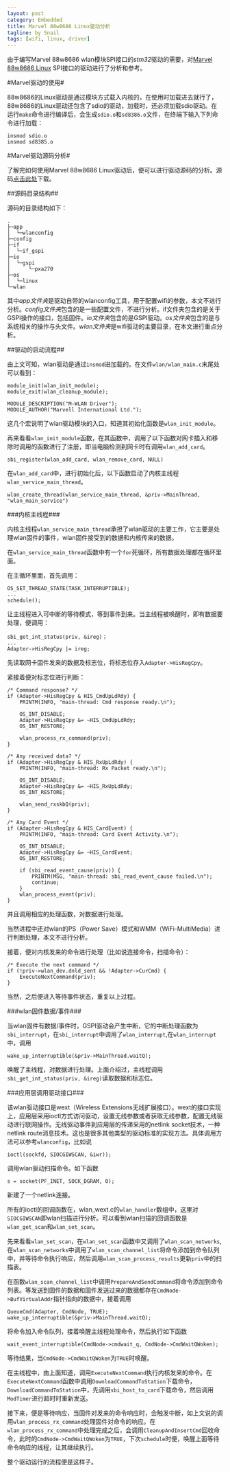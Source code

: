 ```yaml
---
layout: post
category: Embedded
title: Marvel 88w8686 Linux驱动分析
tagline: by Snail
tags: [wifi, linux, driver]
---
```

由于编写Marvel 88w8686 wlan模块SPI接口的*stm32*驱动的需要，对[Marvel 88w8686 Linux](http://pan.baidu.com/s/1dDiSZFb) SPI接口的驱动进行了分析和参考。

<!--more-->

#Marvel驱动的使用#

88w8686的Linux驱动是通过模块方式载入内核的，在使用时加载进去就行了，88w8686的Linux驱动还包含了sdio的驱动，加载时，还必须加载sdio驱动。在运行`make`命令进行编译后，会生成`sdio.o`和`sd8386.o`文件，在终端下输入下列命令进行加载：

	insmod sdio.o
	insmod sd8385.o

#Marvel驱动源码分析#

了解完如何使用Marvel 88w8686 Linux驱动后，便可以进行驱动源码的分析。源码[点击此处](http://pan.baidu.com/s/1dDiSZFb)下载。

##源码目录结构##

源码的目录结构如下：

	.
	├─app
	│  └─wlanconfig
	├─config
	├─if
	│  └─if_gspi
	├─io
	│  └─gspi
	│      └─pxa270
	├─os
	│  └─linux
	└─wlan

其中*app文件夹*是驱动自带的wlanconfig工具，用于配置wifi的参数，本文不进行分析。*config文件夹*包含的是一些配置文件，不进行分析。if文件夹包含的是关于GSPI操作的接口，包括固件。*io文件夹*包含的是GSPI驱动。*os文件夹*包含的是与系统相关的操作与头文件。*wlan文件夹*是wifi驱动的主要目录，在本文进行重点分析。

##驱动的启动流程##

由上文可知，wlan驱动是通过`insmod`进加载的。在文件`wlan/wlan_main.c`末尾处可以看到：

	module_init(wlan_init_module);
	module_exit(wlan_cleanup_module);

	MODULE_DESCRIPTION("M-WLAN Driver");
	MODULE_AUTHOR("Marvell International Ltd.");

这几个宏说明了wlan驱动模块的入口，知道其初始化函数是`wlan_init_module`。

再来看看`wlan_init_module`函数，在其函数中，调用了以下函数对网卡插入和移除时调用的函数进行了注册，即当电脑检测到网卡时有调用`wlan_add_card`。

	sbi_register(wlan_add_card, wlan_remove_card, NULL)

在`wlan_add_card`中，进行初始化后，以下函数启动了内核主线程`wlan_service_main_thread`。

	wlan_create_thread(wlan_service_main_thread, &priv->MainThread, "wlan_main_service")

###内核主线程###

内核主线程`wlan_service_main_thread`承担了wlan驱动的主要工作，它主要是处理wlan固件的事件，wlan固件接受到的数据和内核传来的数据。

在`wlan_service_main_thread`函数中有一个`for`死循环，所有数据处理都在循环里面。

在主循环里面，首先调用：

	OS_SET_THREAD_STATE(TASK_INTERRUPTIBLE);
	...
	schedule();

让主线程进入可中断的等待模式，等到事件到来。当主线程被唤醒时，即有数据要处理，便调用：

	sbi_get_int_status(priv, &ireg)；
	...
	Adapter->HisRegCpy |= ireg;

先读取网卡固件发来的数据及标志位，将标志位存入`Adapter->HisRegCpy`。

紧接着便对标志位进行判断：

	/* Command response? */
	if (Adapter->HisRegCpy & HIS_CmdUpLdRdy) {
		PRINTM(INFO, "main-thread: Cmd response ready.\n");

		OS_INT_DISABLE;
		Adapter->HisRegCpy &= ~HIS_CmdUpLdRdy;
		OS_INT_RESTORE;

		wlan_process_rx_command(priv);
	}

	/* Any received data? */
	if (Adapter->HisRegCpy & HIS_RxUpLdRdy) {
		PRINTM(INFO, "main-thread: Rx Packet ready.\n");
		
		OS_INT_DISABLE;
		Adapter->HisRegCpy &= ~HIS_RxUpLdRdy;
		OS_INT_RESTORE;

		wlan_send_rxskbQ(priv);
	}

	/* Any Card Event */
	if (Adapter->HisRegCpy & HIS_CardEvent) {
		PRINTM(INFO, "main-thread: Card Event Activity.\n");

		OS_INT_DISABLE;
		Adapter->HisRegCpy &= ~HIS_CardEvent;
		OS_INT_RESTORE;

		if (sbi_read_event_cause(priv)) {
			PRINTM(MSG, "main-thread: sbi_read_event_cause failed.\n");
			continue;
		}
		wlan_process_event(priv);
	}

并且调用相应的处理函数，对数据进行处理。

当然进程中还对wlan的PS（Power Save）模式和WMM（WiFi-MultiMedia）进行判断处理，本文不进行分析。

接着，便对内核发来的命令进行处理（比如说连接命令，扫描命令）：

	/* Execute the next command */
	if (!priv->wlan_dev.dnld_sent && !Adapter->CurCmd) {
		ExecuteNextCommand(priv);
	}

当然，之后便进入等待事件状态，重复以上过程。

###wlan固件数据/事件###

当wlan固件有数据/事件时，GSPI驱动会产生中断，它的中断处理函数为`sbi_interrupt`，在`sbi_interrupt`中调用了`wlan_interrupt`,在`wlan_interrupt`中，调用

	wake_up_interruptible(&priv->MainThread.waitQ);

唤醒了主线程，对数据进行处理。上面介绍过，主线程调用`sbi_get_int_status(priv, &ireg)`读取数据和标志位。

###应用层调用驱动接口###

该wlan驱动接口是wext（Wireless Extensions无线扩展接口）。wext的接口实现上，应用层采用ioctl方式访问驱动，设置无线参数或者获取无线参数，配置无线驱动进行联网操作。无线驱动事件到应用层的传递采用的netlink socket技术，一种netlink route消息技术。这也是很多其他类型的驱动标准的实现方法。具体调用方法可以参考`wlanconfig`，比如说

	ioctl(sockfd, SIOCGIWSCAN, &iwr));

调用wlan驱动扫描命令。如下函数

	s = socket(PF_INET, SOCK_DGRAM, 0);

新建了一个netlink连接。

所有的ioctl的回调函数在，wlan_wext.c的`wlan_handler`数组中，这里对`SIOCGIWSCAN`即wlan扫描进行分析。可以看到wlan扫描的回调函数是`wlan_get_scan`和`wlan_set_scan`。

先来看看`wlan_set_scan`，在`wlan_set_scan`函数中又调用了`wlan_scan_networks`,在`wlan_scan_networks`中调用了`wlan_scan_channel_list`将命令添加到命令队列中，并等待命令执行响应，然后调用`wlan_scan_process_results`更新`priv`中的扫描表。

在函数`wlan_scan_channel_list`中调用`PrepareAndSendCommand`将命令添加到命令列表。等发送到固件的数据和固件发送过来的数据都存在`CmdNode->BufVirtualAddr`指针指向的数据中，接着调用

	QueueCmd(Adapter, CmdNode, TRUE);
	wake_up_interruptible(&priv->MainThread.waitQ);

将命令加入命令队列，接着唤醒主线程处理命令，然后执行如下函数

	wait_event_interruptible(CmdNode->cmdwait_q, CmdNode->CmdWaitQWoken);

等待结果，当`CmdNode->CmdWaitQWoken`为`TRUE`时唤醒。

在主线程中，由上面知道，调用`ExecuteNextCommand`执行内核发来的命令。在`ExecuteNextCommand`函数中调用`DownloadCommandToStation`下载命令，`DownloadCommandToStation`中，先调用`sbi_host_to_card`下载命令，然后调用`ModTimer`进行超时时重新发送。

接下来，便是等待响应，当固件对发来的命令响应时，会触发中断，如上文说的调用`wlan_process_rx_command`处理固件对命令的响应。在`wlan_process_rx_command`中处理完成之后，会调用`CleanupAndInsertCmd`回收命令，此时的`CmdNode->CmdWaitQWoken`为`TRUE`，下次`schedule`时便，唤醒上面等待命令响应的线程，让其继续执行。

整个驱动运行的流程便是这样子。
